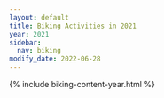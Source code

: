 ```yaml
---
layout: default
title: Biking Activities in 2021
year: 2021
sidebar:
  nav: biking     
modify_date: 2022-06-28  
---
```

{% include biking-content-year.html %}